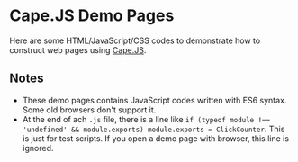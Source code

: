 # Cape.JS Demo Pages

Here are some HTML/JavaScript/CSS codes to demonstrate how to construct
web pages using [Cape.JS](/capejs).

## Notes

* These demo pages contains JavaScript codes written with ES6 syntax.
  Some old browsers don't support it.
* At the end of ach `.js` file, there is a line
  like `if (typeof module !== 'undefined' && module.exports) module.exports = ClickCounter`.
  This is just for test scripts. If you open a demo page with browser,
  this line is ignored.
